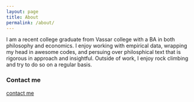 ```yaml
---
layout: page
title: About
permalink: /about/
---
```


I am a recent college graduate from Vassar college with a BA in both philosophy and economics. I enjoy working with empirical data, wrapping my head in awesome codes, and persuing over philosphical text that is rigorous in approach and insightful. Outside of work, I enjoy rock climbing and try to do so on a regular basis.

### Contact me

[contact me](mailto:will.tseng12@gmail.com)
